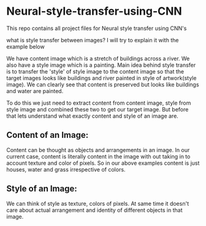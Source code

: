 # Neural-style-transfer-using-CNN
This repo contains all project files for Neural style transfer using CNN's

what is style transfer between images? I will try to explain it with the example below

We have content image which is a stretch of buildings across a river. We also have a style image which is a painting.
Main idea behind style transfer is to transfer the 'style' of style image to the content image so that the target images looks 
like buildings and river painted in style of artwork(style image). We can clearly see that content is preserved but looks like 
buildings and water are painted.

To do this we just need to extract content from content image, style from style image and combined these two to get our target image. 
But before that lets understand what exactly content and style of an image are.

## Content of an Image: 
Content can be thought as objects and arrangements in an image. In our current case, content is literally content 
in the image with out taking in to account texture and color of pixels. So in our above examples content is just houses, water and grass 
irrespective of colors.

## Style of an Image: 
We can think of style as texture, colors of pixels. At same time it doesn't care about actual arrangement and 
identity of different objects in that image.
